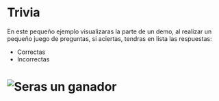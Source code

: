 # Trivia
En este pequeño ejemplo visualizaras la parte de un demo, al realizar un pequeño juego de preguntas, si aciertas,
tendras en lista las respuestas:
* Correctas 
* Incorrectas
# ![Seras un ganador](http://carolinebroomhall.prosperityoflife.net/creating-wins/)
